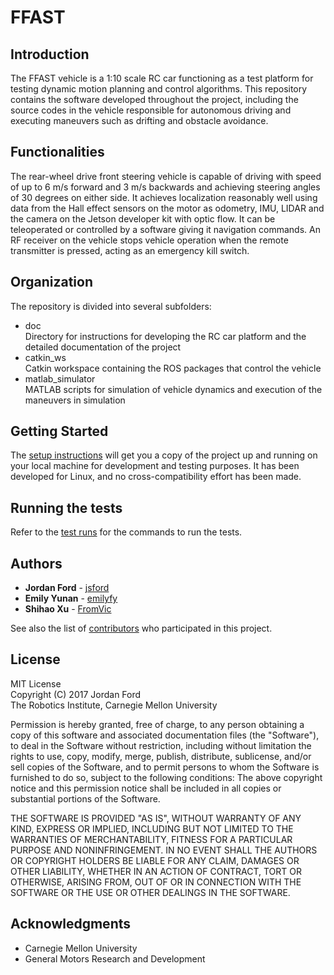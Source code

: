 # FFAST

## Introduction

The FFAST vehicle is a 1:10 scale RC car functioning as a test platform for testing dynamic motion planning and control algorithms. This repository contains the software developed throughout the project, including the source codes in the vehicle responsible for autonomous driving and executing maneuvers such as drifting and obstacle avoidance.

## Functionalities

The rear-wheel drive front steering vehicle is capable of driving with speed of up to 6 m/s forward and 3 m/s backwards and achieving steering angles of 30 degrees on either side. It achieves localization reasonably well using data from the Hall effect sensors on the motor as odometry, IMU, LIDAR and the camera on the Jetson developer kit with optic flow. It can be teleoperated or controlled by a software giving it navigation commands. An RF receiver on the vehicle stops vehicle operation when the remote transmitter is pressed, acting as an emergency kill switch.

## Organization

The repository is divided into several subfolders:
- doc  
Directory for instructions for developing the RC car platform and the detailed documentation of the project
- catkin_ws  
Catkin workspace containing the ROS packages that control the vehicle
- matlab_simulator  
MATLAB scripts for simulation of vehicle dynamics and execution of the maneuvers in simulation

## Getting Started

The [setup instructions](doc/setup_instructions.md) will get you a copy of the project up and running on your local machine for development and testing purposes. It has been developed for Linux, and no cross-compatibility effort has been made.

## Running the tests
Refer to the [test runs](doc/test_runs.md) for the commands to run the tests.

## Authors

* **Jordan Ford** - [jsford](https://github.com/jsford)
* **Emily Yunan** - [emilyfy](https://github.com/emilyfy)
* **Shihao Xu** - [FromVic](https://github.com/FromVic)


See also the list of [contributors](https://github.com/jsford/FFAST/contributors) who participated in this project.

## License

MIT License  
Copyright (C) 2017 Jordan Ford  
The Robotics Institute, Carnegie Mellon University

Permission is hereby granted, free of charge, to any person obtaining a copy of this software and associated documentation files (the "Software"), to deal in the Software without restriction, including without limitation the rights to use, copy, modify, merge, publish, distribute, sublicense, and/or sell copies of the Software, and to permit persons to whom the Software is furnished to do so, subject to the following conditions: The above copyright notice and this permission notice shall be included in all copies or substantial portions of the Software.

THE SOFTWARE IS PROVIDED "AS IS", WITHOUT WARRANTY OF ANY KIND, EXPRESS OR IMPLIED, INCLUDING BUT NOT LIMITED TO THE WARRANTIES OF MERCHANTABILITY, FITNESS FOR A PARTICULAR PURPOSE AND NONINFRINGEMENT. IN NO EVENT SHALL THE AUTHORS OR COPYRIGHT HOLDERS BE LIABLE FOR ANY CLAIM, DAMAGES OR OTHER LIABILITY, WHETHER IN AN ACTION OF CONTRACT, TORT OR OTHERWISE, ARISING FROM, OUT OF OR IN CONNECTION WITH THE SOFTWARE OR THE USE OR OTHER DEALINGS IN THE SOFTWARE.

## Acknowledgments

* Carnegie Mellon University 
* General Motors Research and Development
